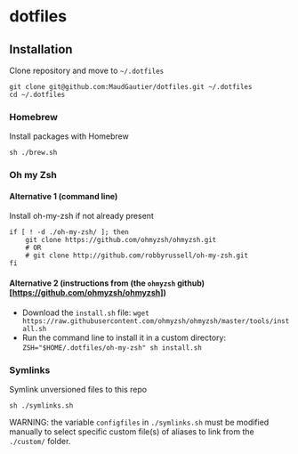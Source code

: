 # dotfiles

## Installation

Clone repository and move to `~/.dotfiles`
```
git clone git@github.com:MaudGautier/dotfiles.git ~/.dotfiles
cd ~/.dotfiles
```

### Homebrew
Install packages with Homebrew
```
sh ./brew.sh
```

### Oh my Zsh

#### Alternative 1 (command line)

Install oh-my-zsh if not already present
```
if [ ! -d ./oh-my-zsh/ ]; then
	git clone https://github.com/ohmyzsh/ohmyzsh.git
	# OR
	# git clone http://github.com/robbyrussell/oh-my-zsh.git
fi
```

#### Alternative 2 (instructions from (the `ohmyzsh` github)[https://github.com/ohmyzsh/ohmyzsh])

* Download the `install.sh` file: `wget https://raw.githubusercontent.com/ohmyzsh/ohmyzsh/master/tools/install.sh`
* Run the command line to install it in a custom directory: `ZSH="$HOME/.dotfiles/oh-my-zsh" sh install.sh`


### Symlinks
Symlink unversioned files to this repo
```
sh ./symlinks.sh
```

WARNING: the variable `configfiles` in `./symlinks.sh` must be modified manually to select specific custom file(s) of aliases to link from the `./custom/` folder.

